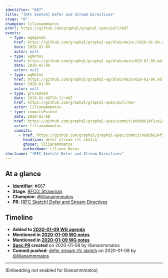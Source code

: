 ```yaml
---
identifier: "667"
title: "[RFC Sketch] Defer and Stream Directives"
stage: "0"
champion: lilianammmatos
prUrl: https://github.com/graphql/graphql-spec/pull/667
events:
  - type: wgAgenda
    href: https://github.com/graphql/graphql-wg/blob/main//2020-01-09.md
    date: 2020-01-09
    actor: null
  - type: wgNotes
    href: https://github.com/graphql/graphql-wg/blob/main/020-01-09.md
    date: 2020-01-09
    actor: null
  - type: wgNotes
    href: https://github.com/graphql/graphql-wg/blob/main/020-01-09.md
    date: 2020-01-09
    actor: null
  - type: prCreated
    date: 2020-01-08T20:12:40Z
    href: https://github.com/graphql/graphql-spec/pull/667
    actor: lilianammmatos
  - type: commitsPushed
    date: 2020-01-08
    href: https://github.com/graphql/graphql-spec/commit/08d8b624f1ce24a5801272aeb136688546025f2f
    actor: lilianammmatos
    commits:
      - href: https://github.com/graphql/graphql-spec/commit/08d8b624f1ce24a5801272aeb136688546025f2f
        headline: defer stream rfc sketch
        ghUser: lilianammmatos
        authorName: Liliana Matos
shortname: "[RFC Sketch] Defer and Stream Directives"
---
```


## At a glance

- **Identifier**: #667
- **Stage**: [RFC0: Strawman](https://github.com/graphql/graphql-spec/blob/main/CONTRIBUTING.md#stage-0-strawman)
- **Champion**: [@lilianammmatos](https://github.com/lilianammmatos)
- **PR**: [[RFC Sketch] Defer and Stream Directives](https://github.com/graphql/graphql-spec/pull/667)

<!-- BEGIN_CUSTOM_TEXT -->



<!-- END_CUSTOM_TEXT -->

## Timeline

- **Added to [2020-01-09 WG agenda](https://github.com/graphql/graphql-wg/blob/main//2020-01-09.md)**
- **Mentioned in [2020-01-09 WG notes](https://github.com/graphql/graphql-wg/blob/main/020-01-09.md)**
- **Mentioned in [2020-01-09 WG notes](https://github.com/graphql/graphql-wg/blob/main/020-01-09.md)**
- **[Spec PR](https://github.com/graphql/graphql-spec/pull/667) created** on 2020-01-08 by lilianammmatos
- **Commit pushed**: [defer stream rfc sketch](https://github.com/graphql/graphql-spec/commit/08d8b624f1ce24a5801272aeb136688546025f2f) on 2020-01-08 by [@lilianammmatos](https://github.com/lilianammmatos)

<!-- VERBATIM -->

---

(Embedding not enabled for lilianammmatos)
